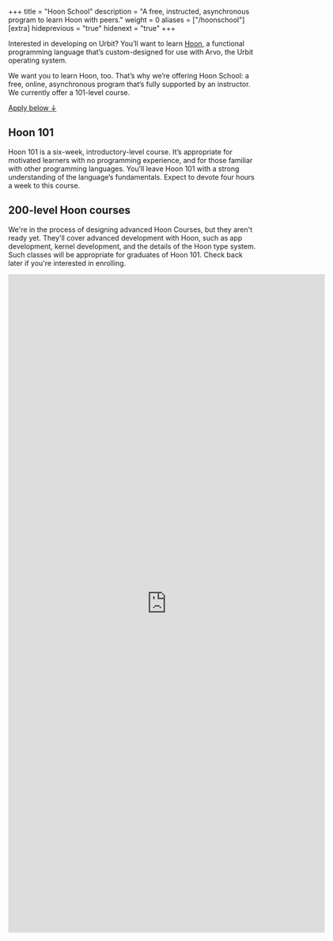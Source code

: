 +++
title = "Hoon School"
description = "A free, instructed, asynchronous program to learn Hoon with peers."
weight = 0
aliases = ["/hoonschool"]
[extra]
hideprevious = "true"
hidenext = "true"
+++

Interested in developing on Urbit? You’ll want to learn [Hoon](https://urbit.org/docs/tutorials/hoon/), a functional programming language that’s custom-designed for use with Arvo, the Urbit operating system.

We want you to learn Hoon, too. That’s why we’re offering Hoon School: a free, online, asynchronous program that’s fully supported by an instructor. We currently offer a 101-level course.

[Apply below ↓](#apply)

## Hoon 101

Hoon 101 is a six-week, introductory-level course. It’s appropriate for motivated learners with no programming experience, and for those familiar with other programming languages. You’ll leave Hoon 101 with a strong understanding of the language’s fundamentals. Expect to devote four hours a week to this course.

## 200-level Hoon courses

We're in the process of designing advanced Hoon Courses, but they aren't ready yet. They'll cover advanced development with Hoon, such as app development, kernel development, and the details of the Hoon type system. Such classes will be appropriate for graduates of Hoon 101. Check back later if you're interested in enrolling.

<iframe id="apply" src="https://docs.google.com/forms/d/e/1FAIpQLSdcEoEqpFvB1WCTKPaYUSbJcjQ2nHk_z4XcZPIQc0SFD1rgmA/viewform?embedded=true" width="640" height="1331" frameborder="0" marginheight="0" marginwidth="0">Loading…</iframe>
